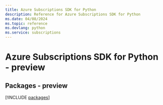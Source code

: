 ```yaml
---
title: Azure Subscriptions SDK for Python
description: Reference for Azure Subscriptions SDK for Python
ms.date: 04/08/2024
ms.topic: reference
ms.devlang: python
ms.service: subscriptions
---
```

# Azure Subscriptions SDK for Python - preview
## Packages - preview
[!INCLUDE [packages](subscriptions-index.md)]